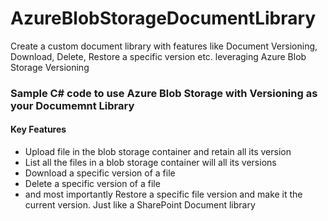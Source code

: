 # AzureBlobStorageDocumentLibrary
Create a custom document library with features like Document Versioning, Download, Delete, Restore a specific version etc. leveraging Azure Blob Storage Versioning

### Sample C# code to use Azure Blob Storage with Versioning as your Documemnt Library 
#### Key Features
- Upload file in the blob storage container and retain all its version
- List all the files in a blob storage container will all its versions
- Download a specific version of a file
- Delete a specific version of a file
- and most importantly Restore a specific file version and make it the current version. Just like a SharePoint Document library 
